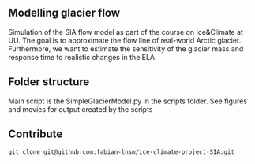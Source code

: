 ## Modelling glacier flow 

Simulation of the SIA flow model as part of the course on Ice&Climate at UU. The goal is to approximate the flow line of real-world Arctic glacier. Furthermore, we want to estimate the sensitivity of the glacier mass and response time to realistic changes in the ELA.

## Folder structure

Main script is the SimpleGlacierModel.py in the scripts folder.
See figures and movies for output created by the scripts

## Contribute

```
git clone git@github.com:fabian-lnsm/ice-climate-project-SIA.git
```